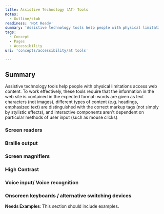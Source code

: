 ```yaml
---
title: Assistive Technology (AT) Tools
notes:
  - Outline/stub
readiness: 'Not Ready'
summary: 'Assistive technology tools help people with physical limitations access web content.  To work effectively, these tools require that the information in the web site is contained in the expected format: words are given as text characters (not images), different types of content (e.g. headings, emphasized text) are distinguished with the correct markup tags (not simply by stylistic effects), and interactive components aren''t dependent on particular methods of user input (such as mouse clicks).'
tags:
  - Concept
  - Pages
  - Accessibility
uri: 'concepts/accessibility/at tools'

---
```

## Summary

Assistive technology tools help people with physical limitations access web content. To work effectively, these tools require that the information in the web site is contained in the expected format: words are given as text characters (not images), different types of content (e.g. headings, emphasized text) are distinguished with the correct markup tags (not simply by stylistic effects), and interactive components aren't dependent on particular methods of user input (such as mouse clicks).

### Screen readers

### Braille output

### Screen magnifiers

### High Contrast

### Voice input/ Voice recognition

### Onscreen keyboards / alternative switching devices

**Needs Examples**: This section should include examples.

